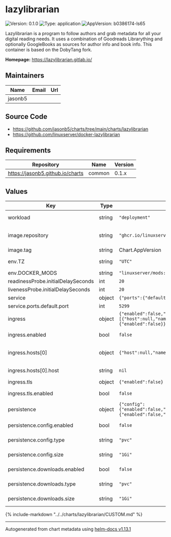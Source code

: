 # lazylibrarian

![Version: 0.1.0](https://img.shields.io/badge/Version-0.1.0-informational?style=flat-square) ![Type: application](https://img.shields.io/badge/Type-application-informational?style=flat-square) ![AppVersion: b0386174-ls65](https://img.shields.io/badge/AppVersion-b0386174--ls65-informational?style=flat-square)

Lazylibrarian is a program to follow authors and grab metadata for all your digital reading needs. It uses a combination of Goodreads Librarything and optionally GoogleBooks as sources for author info and book info. This container is based on the DobyTang fork.

**Homepage:** <https://lazylibrarian.gitlab.io/>

## Maintainers

| Name | Email | Url |
| ---- | ------ | --- |
| jasonb5 |  |  |

## Source Code

* <https://github.com/jasonb5/charts/tree/main/charts/lazylibrarian>
* <https://github.com/linuxserver/docker-lazylibrarian>

## Requirements

| Repository | Name | Version |
|------------|------|---------|
| https://jasonb5.github.io/charts | common | 0.1.x |

## Values

| Key | Type | Default | Description |
|-----|------|---------|-------------|
| workload | string | `"deployment"` | The default [workload](https://jasonb5.github.io/charts/site/guide/common-library/#workload) type |
| image.repository | string | `"ghcr.io/linuxserver/lazylibrarian"` | Container image repository |
| image.tag | string | Chart.AppVersion | Image tag |
| env.TZ | string | `"UTC"` | Set the timezone |
| env.DOCKER_MODS | string | `"linuxserver/mods:universal-calibre"` |  |
| readinessProbe.initialDelaySeconds | int | `20` |  |
| livenessProbe.initialDelaySeconds | int | `20` |  |
| service | object | `{"ports":{"default":{"port":5299}}}` | [Service](https://jasonb5.github.io/charts/site/guide/common-library/#service) |
| service.ports.default.port | int | `5299` | Default port |
| ingress | object | `{"enabled":false,"hosts":[{"host":null,"name":"default"}],"tls":{"enabled":false}}` | [Ingress](https://jasonb5.github.io/charts/site/guide/common-library/#ingress) |
| ingress.enabled | bool | `false` | Enable/disable ingress |
| ingress.hosts[0] | object | `{"host":null,"name":"default"}` | Reference default service |
| ingress.hosts[0].host | string | `nil` | Ingress hostname |
| ingress.tls | object | `{"enabled":false}` | [TLS](https://jasonb5.github.io/charts/site/guide/common-library/#tls) |
| ingress.tls.enabled | bool | `false` | Enable/disable tls |
| persistence | object | `{"config":{"enabled":false,"size":"1Gi","type":"pvc"},"downloads":{"enabled":false,"size":"1Gi","type":"pvc"}}` | [Persistence](https://jasonb5.github.io/charts/site/guide/common-library/#persistence) |
| persistence.config.enabled | bool | `false` | Enable/disable persistence |
| persistence.config.type | string | `"pvc"` | Type of volume mount |
| persistence.config.size | string | `"1Gi"` | Size of volume |
| persistence.downloads.enabled | bool | `false` | Enable/disable persistence |
| persistence.downloads.type | string | `"pvc"` | Type of volume mount |
| persistence.downloads.size | string | `"1Gi"` | Size of volume |

{%
include-markdown "../../charts/lazylibrarian/CUSTOM.md"
%}

----------------------------------------------
Autogenerated from chart metadata using [helm-docs v1.13.1](https://github.com/norwoodj/helm-docs/releases/v1.13.1)
